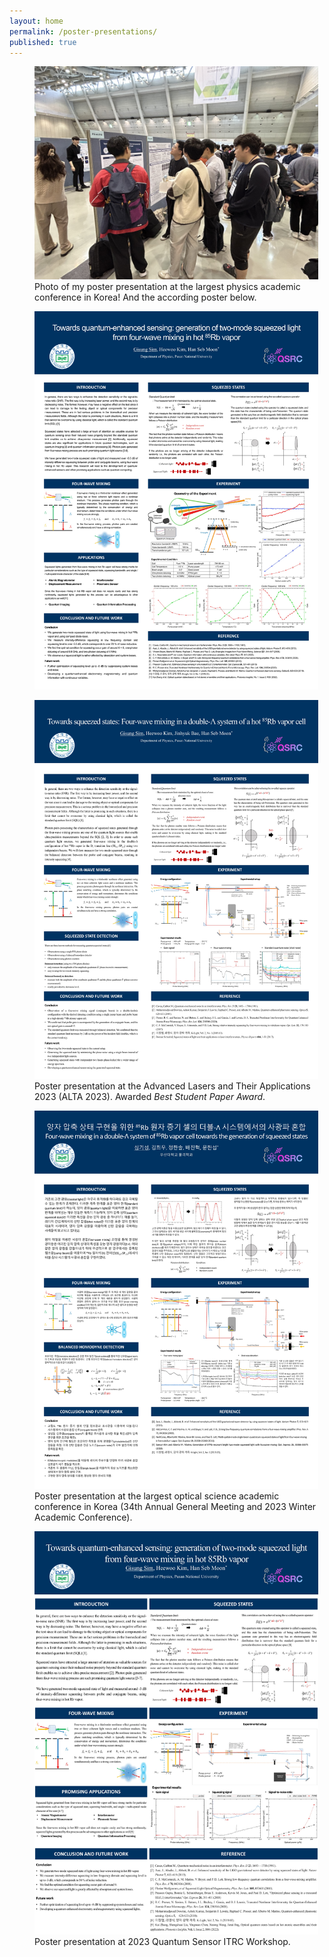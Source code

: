 ```yaml
---
layout: home
permalink: /poster-presentations/
published: true
---
```


<figure style="width: 90%" class="align-center">
  <img src="/assets/images/KPS-photo.jpg" alt="">
  <figcaption>Photo of my poster presentation at the largest physics academic conference in Korea! And the according poster below.</figcaption>
</figure>


<figure style="width: 90%" class="align-center">
  <img src="/assets/images/KPS-poster.jpg" alt="">
</figure>




<figure style="width: 90%" class="align-center">
  <img src="/assets/images/ALTA-poster.jpg" alt="">
  <figcaption>Poster presentation at the Advanced Lasers and Their Applications 2023 (ALTA 2023). Awarded <i>Best Student Paper Award</i>.</figcaption>
</figure>


<figure style="width: 90%" class="align-center">
  <img src="/assets/images/OSK-poster.jpg" alt="">
  <figcaption>Poster presentation at the largest optical science academic conference in Korea (34th Annual General Meeting and 2023 Winter Academic Conference).</figcaption>
</figure>


<figure style="width: 90%" class="align-center">
  <img src="/assets/images/QSRC-poster.jpg" alt="">
  <figcaption>Poster presentation at 2023 Quantum Sensor ITRC Workshop.</figcaption>
</figure>
